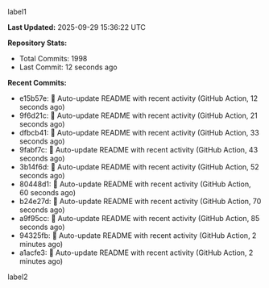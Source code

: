
label1 
<!-- ACTIVITY_START -->
**Last Updated:** 2025-09-29 15:36:22 UTC

**Repository Stats:**
- Total Commits: 1998
- Last Commit: 12 seconds ago

**Recent Commits:**
- e15b57e: 🤖 Auto-update README with recent activity (GitHub Action, 12 seconds ago)
- 9f6d21c: 🤖 Auto-update README with recent activity (GitHub Action, 21 seconds ago)
- dfbcb41: 🤖 Auto-update README with recent activity (GitHub Action, 33 seconds ago)
- 9fabf7c: 🤖 Auto-update README with recent activity (GitHub Action, 43 seconds ago)
- 3b14f6d: 🤖 Auto-update README with recent activity (GitHub Action, 52 seconds ago)
- 80448d1: 🤖 Auto-update README with recent activity (GitHub Action, 60 seconds ago)
- b24e27d: 🤖 Auto-update README with recent activity (GitHub Action, 70 seconds ago)
- a9f95cc: 🤖 Auto-update README with recent activity (GitHub Action, 85 seconds ago)
- 94325fb: 🤖 Auto-update README with recent activity (GitHub Action, 2 minutes ago)
- a1acfe3: 🤖 Auto-update README with recent activity (GitHub Action, 2 minutes ago)
<!-- ACTIVITY_END -->

label2

